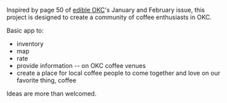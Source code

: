 Inspired by page 50 of [edible OKC](http://www.edibleokc.com/)'s January and February issue, this project is designed to create a community of coffee enthusiasts in OKC.

Basic app to:
- inventory
- map
- rate
- provide information -- on OKC coffee venues
- create a place for local coffee people to come together and love on our favorite thing, coffee

Ideas are more than welcomed.

